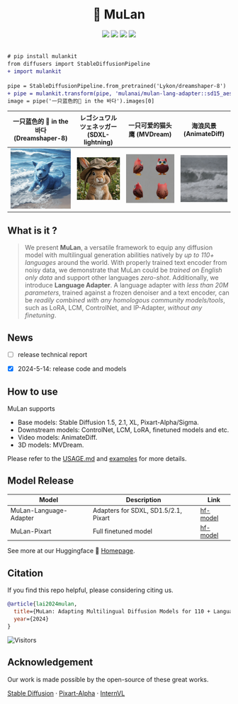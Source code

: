 #  <div align="center"> 🌻 MuLan <div>

<div align="center">
<a href=# target="_blank"><img src=https://img.shields.io/badge/arXiv-b5212f.svg?logo=arxiv height=22px></a>
<a href=https://huggingface.co/mulanai target="_blank"><img src=https://img.shields.io/badge/%F0%9F%A4%97%20Demo-276cb4.svg height=22px></a>
<a href=# target="_blank"><img src= https://img.shields.io/badge/Colab-8f2628.svg?logo=googlecolab height=22px></a>
<a href=# target="_blank"><img src= https://img.shields.io/badge/Page-bb8a2e.svg?logo=github height=22px></a>
</div>
<br>

```diff
# pip install mulankit
from diffusers import StableDiffusionPipeline
+ import mulankit

pipe = StableDiffusionPipeline.from_pretrained('Lykon/dreamshaper-8')
+ pipe = mulankit.transform(pipe, 'mulanai/mulan-lang-adapter::sd15_aesthetic.pth')
image = pipe('一只蓝色的🐶 in the 바다').images[0]
```

|一只蓝色的 🐶 in the 바다 (Dreamshaper-8)| レゴシュワルツェネッガー (SDXL-lightning)| 一只可爱的猫头鹰 (MVDream) | 海浪风景 (AnimateDiff) |
|--- | ---| --- | --- | 
|![dreamshaper8](assets/dreamshaper8.png) | ![一只戴着帽子的 rabbit](assets/sdxl_lightning.png) | ![レゴアーノルド・シュワルツェネッガー](assets/mvdream.jpg) | ![海浪](assets/animatediff.gif)|



## What is it ?

> We present **MuLan**, a versatile framework to equip any diffusion model with multilingual generation abilities natively by *up to 110+ languages* around the world. With properly trained text encoder from noisy data, we demonstrate that MuLan could be *trained on English only data* and support other languages *zero-shot*. Additionally, we introduce **Language Adapter**. A language adapter with *less than 20M parameters*, trained against a frozen denoiser and a text encoder, can be *readily combined with any homologous community models/tools*, such as LoRA, LCM, ControlNet, and IP-Adapter, *without any finetuning*.


## News

- [ ] release technical report
- [x] 2024-5-14: release code and models


## How to use 

MuLan supports 
- Base models: Stable Diffusion 1.5, 2.1, XL, Pixart-Alpha/Sigma.
- Downstream models: ControlNet, LCM, LoRA, finetuned models and etc.
- Video models: AnimateDiff.
- 3D models: MVDream.

Please refer to the [USAGE.md](USAGE.md) and [examples](examples/) for more details.


## Model Release

| Model                            | Description | Link                                                                       |
| -------------------------------- | ----|---------------------------------------------------------------------- |
| MuLan-Language-Adapter  | Adapters for SDXL, SD1.5/2.1, Pixart | [hf-model](https://huggingface.co/mulanai/mulan-lang-adapter)         |
| MuLan-Pixart | Full finetuned model | [hf-model](https://huggingface.co/mulanai/mulan-pixart) |

See more at our Huggingface 🌻 [Homepage](https://huggingface.co/mulanai).



## Citation

If you find this repo helpful, please considering citing us.

```bibtex
@article{lai2024mulan,
  title={MuLan: Adapting Multilingual Diffusion Models for 110 + Languages},
  year={2024}
}
```

![Visitors](https://api.visitorbadge.io/api/visitors?path=https%3A%2F%2Fgithub.com%2Fmulanai%2FMuLan&countColor=%23263759&style=flat)


## Acknowledgement

Our work is made possible by the open-source of these great works.

[Stable Diffusion](https://github.com/Stability-AI/stablediffusion) · [Pixart-Alpha](https://github.com/PixArt-alpha/PixArt-alpha) · [InternVL](https://github.com/OpenGVLab/InternVL) 
